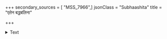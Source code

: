 +++
secondary_sources = [ "MSS_7966",]
jsonClass = "Subhaashita"
title = "एतेन बद्धबलिना"

+++

<details><summary>Text</summary>

एतेन बद्धबलिना संकोचमवाप्य वृद्धदेहेन।  
यातं हरिणेव मया द्वित्राणि पदानि कृच्छ्रेण॥
</details>
